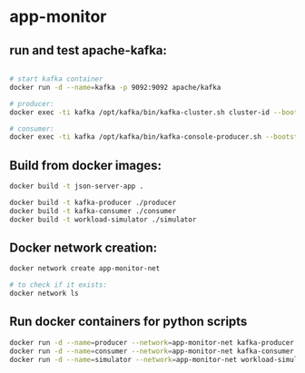 # app-monitor

## run and test apache-kafka:
```bash

# start kafka container
docker run -d --name=kafka -p 9092:9092 apache/kafka

# producer:
docker exec -ti kafka /opt/kafka/bin/kafka-cluster.sh cluster-id --bootstrap-server :9092

# consumer:
docker exec -ti kafka /opt/kafka/bin/kafka-console-producer.sh --bootstrap-server :9092 --topic demo
```


## Build from docker images:
```bash
docker build -t json-server-app .   

docker build -t kafka-producer ./producer
docker build -t kafka-consumer ./consumer
docker build -t workload-simulator ./simulator
```

## Docker network creation:
```bash
docker network create app-monitor-net 

# to check if it exists:
docker network ls
```

## Run docker containers for python scripts
```bash
docker run -d --name=producer --network=app-monitor-net kafka-producer
docker run -d --name=consumer --network=app-monitor-net kafka-consumer
docker run -d --name=simulator --network=app-monitor-net workload-simulator
```
